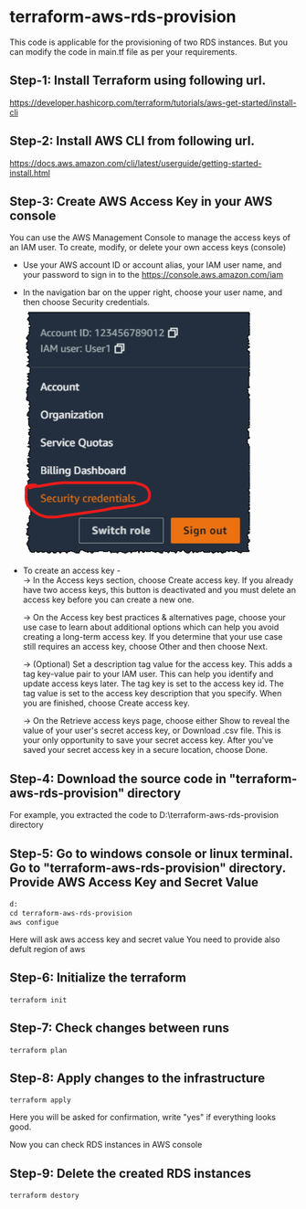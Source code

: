 ﻿# terraform-aws-rds-provision
This code is applicable for the provisioning of two RDS instances. But you can modify the code in main.tf file as per your requirements.

## Step-1: Install Terraform using following url.
https://developer.hashicorp.com/terraform/tutorials/aws-get-started/install-cli

## Step-2: Install AWS CLI from following url.
https://docs.aws.amazon.com/cli/latest/userguide/getting-started-install.html

## Step-3: Create AWS Access Key in your AWS console
You can use the AWS Management Console to manage the access keys of an IAM user.
To create, modify, or delete your own access keys (console)
 - Use your AWS account ID or account alias, your IAM user name, and your password to sign in to the https://console.aws.amazon.com/iam
 - In the navigation bar on the upper right, choose your user name, and then choose Security credentials.
   ![plot](./access_key_creation.png)
 - To create an access key - <br>
    -> In the Access keys section, choose Create access key. If you already have two access keys, this button is deactivated and you must delete an access key before you can create a new one.
    
    -> On the Access key best practices & alternatives page, choose your use case to learn about additional options which can help you avoid creating a long-term access key. If you determine that your use case still requires an access key, choose Other and then choose Next.
    
    -> (Optional) Set a description tag value for the access key. This adds a tag key-value pair to your IAM user. This can help you identify and update access keys later. The tag key is set to the access key id. The tag value is set to the access key description that you specify. When you are finished, choose Create access key.
    
   -> On the Retrieve access keys page, choose either Show to reveal the value of your user's secret access key, or Download .csv file. This is your only opportunity to save your secret access key. After you've saved your secret access key in a secure location, choose Done.
   
## Step-4: Download the source code in "terraform-aws-rds-provision" directory
For example, you extracted the code to D:\terraform-aws-rds-provision directory

## Step-5: Go to windows console or linux terminal. Go to "terraform-aws-rds-provision" directory. Provide AWS Access Key and Secret Value
```
d:
cd terraform-aws-rds-provision
aws configue
```
Here will ask aws access key and secret value
You need to provide also defult region of aws

## Step-6: Initialize the terraform 
```
terraform init
```
## Step-7: Check changes between runs
```
terraform plan
```
## Step-8: Apply changes to the infrastructure
```
terraform apply
```
Here you will be asked for confirmation, write "yes" if everything looks good.

Now you can check RDS instances in AWS console

## Step-9: Delete the created RDS instances
```
terraform destory
```



